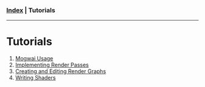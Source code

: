 ### [Index](../index.md) | Tutorials

--------

# Tutorials

1. [Mogwai Usage](./01-Mogwai-Usage.md)
2. [Implementing Render Passes](./02-Implementing-a-Render-Pass.md)
3. [Creating and Editing Render Graphs](./03-Creating-and-Editing-Render-Graphs.md)
4. [Writing Shaders](./04-Writing-Shaders.md)